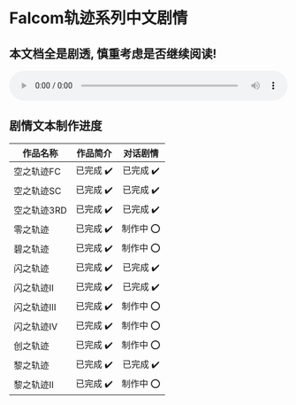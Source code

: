 # Falcom轨迹系列中文剧情

## 本文档全是剧透, 慎重考虑是否继续阅读!

<audio controls loop style="width: 100%">
 <source src="bgms/sora-fc/Hoshi-no-Arika.mp3" type="audio/mpeg">
 Your browser does not support the audio element.
</audio>

## 剧情文本制作进度

|   作品名称   |    作品简介    |   对话剧情    |
|-------------|:-------------:|:-------------:|
| 空之轨迹FC   |    已完成 :heavy_check_mark:   |    已完成 :heavy_check_mark:   |
| 空之轨迹SC   |    已完成 :heavy_check_mark:   |    已完成 :heavy_check_mark:   |
| 空之轨迹3RD  |    已完成 :heavy_check_mark:   |    已完成 :heavy_check_mark:   |
| 零之轨迹     |    已完成 :heavy_check_mark:   |    制作中 :o:                  |
| 碧之轨迹     |    已完成 :heavy_check_mark:   |    制作中 :o:                  |
| 闪之轨迹     |    已完成 :heavy_check_mark:   |    已完成 :heavy_check_mark:   |
| 闪之轨迹II   |    已完成 :heavy_check_mark:   |    已完成 :heavy_check_mark:   |
| 闪之轨迹III  |    已完成 :heavy_check_mark:   |    制作中 :o:                  |
| 闪之轨迹IV   |    已完成 :heavy_check_mark:   |    制作中 :o:                  |
| 创之轨迹     |    已完成 :heavy_check_mark:   |    制作中 :o:                  |
| 黎之轨迹     |    已完成 :heavy_check_mark:   |    已完成 :heavy_check_mark:   |
| 黎之轨迹II   |    已完成 :heavy_check_mark:   |    制作中 :o:                  |
